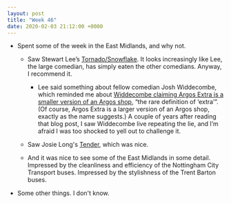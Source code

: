 ```yaml
---
layout: post
title: "Week 46"
date: 2020-02-03 21:12:00 +0000
---
```


- Spent some of the week in the East Midlands, and why not.

  - Saw Stewart Lee’s [Tornado/Snowflake](https://www.stewartlee.co.uk/snowflake-tornado/).
    It looks increasingly like Lee, the large comedian, has simply eaten the other comedians.
    Anyway, I recommend it.

    - Lee said something about fellow comedian Josh Widdecombe,
      which reminded me about [Widdecombe claiming Argos Extra is a smaller version of an Argos shop](https://iamjamesward.com/2011/09/09/argos-extra/),
      “the rare definition of ‘extra’”.
      (Of course, Argos Extra is a larger version of an Argos shop, exactly as the name suggests.)
      A couple of years after reading that blog post, I saw Widdecombe live repeating the lie,
      and I’m afraid I was too shocked to yell out to challenge it.

  - Saw Josie Long's [Tender](https://josielong.seetickets.com/tour/josie-long), which was nice.

  - And it was nice to see some of the East Midlands in some detail. Impressed by the cleanliness and efficiency of the Nottingham City Transport buses. Impressed by the stylishness of the Trent Barton buses.

- Some other things. I don't know.
